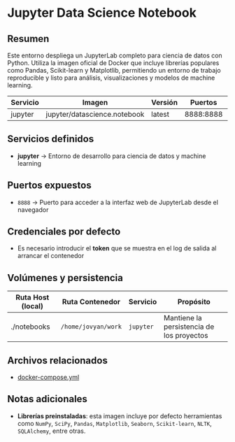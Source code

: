 # Jupyter Data Science Notebook

## Resumen

Este entorno despliega un JupyterLab completo para ciencia de datos con Python. Utiliza la imagen oficial de Docker que incluye librerías populares como Pandas, Scikit-learn y Matplotlib, permitiendo un entorno de trabajo reproducible y listo para análisis, visualizaciones y modelos de machine learning.


| Servicio    | Imagen                         | Versión | Puertos   | Volúmenes                | Red     |
|-------------|--------------------------------|---------|-----------|--------------------------|---------|
| jupyter     | jupyter/datascience.notebook   | latest  | 8888:8888 | `./notebooks:/home/jovyan/work`      | shared_network |


## Servicios definidos

- **jupyter** → Entorno de desarrollo para ciencia de datos y machine learning


## Puertos expuestos

- `8888` → Puerto para acceder a la interfaz web de JupyterLab desde el navegador


## Credenciales por defecto

- Es necesario introducir el **token** que se muestra en el log de salida al arrancar el contenedor


## Volúmenes y persistencia

| Ruta Host (local)                 | Ruta Contenedor             | Servicio     | Propósito                                 |
|-----------------------------------|-----------------------------|--------------|-------------------------------------------|
| ./notebooks                       | `/home/jovyan/work`         | `jupyter`    | Mantiene la persistencia de los proyectos |



## Archivos relacionados

- [docker-compose.yml](./docker-compose.yml)


## Notas adicionales

- **Librerías preinstaladas**: esta imagen incluye por defecto herramientas como `NumPy`, `SciPy`, `Pandas`, `Matplotlib`, `Seaborn`, `Scikit-learn`, `NLTK`, `SQLAlchemy`, entre otras.



